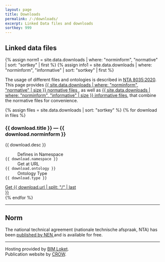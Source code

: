 ```yaml
---
layout: page
title: Downloads
permalink: /-/downloads/
excerpt: Linked Data files and downloads
sortkey: 999
---
```


## Linked data files

{% assign norm1 = site.data.downloads | where: "norminform", "normative" | sort: "sortkey" | first %}
{% assign info1 = site.data.downloads | where: "norminform", "informative" | sort: "sortkey" | first %}

The usage of different files and ontologies is described in 
<a href='#norm' class='link dim underline-hover blue'>
NTA 8035:2020</a>.
This page provides
<a href="{{ '#' | append: norm1.anchorid }}" class='link dim underline-hover blue b'>
{{ site.data.downloads | where: "norminform", "normative" | size }} 
normative files
</a>, as well as
<a href="{{ '#' | append: info1.anchorid }}" class='link dim underline-hover blue b'>
{{ site.data.downloads | where: "norminform", "informative" | size }}
informative files</a>, that combine the normative files for convenience.

<div class='flex-ns justify-around flex-wrap'>

<style>
.card:target {
  background: #eaf3ff;
}
@media screen and (min-width: 30em) {
  .card {
    max-width: calc( 50% - 1rem );
  }
}
</style>

{% assign files = site.data.downloads | sort: "sortkey" %}
{% for download in files %}

<div
  class='flex flex-column justify-between
         br3 ph4 pv2 bg-brand-light-color mv3 mr2 dib card'
  id="{{ download.anchorid }}">
    <h3>{{ download.title }}
    <span class='gray'>— {{ download.norminform }}</span>
</h3>
<p class='f5'>
  {{ download.desc }}
  <dl class='f6'>
  <dd class="b pt1 ma0">Defines in Namespace</dd>
    <dt class='pt1 pl2'><code>{{ download.namespace }}</code></dt>
  <dd class="b pt1 ma0">Get at URL</dd>
    <dt class='pt1 pl2'><code>{{ download.ontology }}</code></dt>
  <dd class="b pt1 ma0">Ontology Type</dd>
    <dt class='pt1 pl2'><code>{{ download.type }}</code></dt>
  </dl>
</p>

<div class='center'>
  <a
    class='f6 fw6 dib ba mb3
          b--black-20 bg-brand-dark-color hover-bg-brand-middark-color white
          ph3 ph4-ns pv2 pv3-ns br2 no-underline'
    href='{{ site.baseurl }}{{ download.url }}'
    type='{{ download.mime }}'>
      <span class=''>Get</span>
      <span class=''>{{ download.url | split: "/" | last }}</span>
  </a>
</div>

</div>
{% endfor %}

</div>

***

## Norm

The national technical agreement (nationale technische afspraak, NTA) has been
<a href='{{ site.data.minimaal.links1[0].url }}' class='link dim underline-hover blue'>
published by NEN
</a>
and is available for free.

***

Hosting provided by 
<a href='https://bimloket.nl' class='link dim underline-hover blue'>
BIM Loket</a>.  
Publication website by
<a href='https://crow.nl' class='link dim underline-hover blue'>
CROW</a>.  
